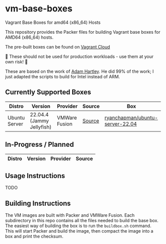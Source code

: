 # vm-base-boxes
Vagrant Base Boxes for amd64 (x86_64) Hosts

This repository provides the Packer files for building Vagrant base boxes for AMD64 (x86_64) hosts.

The pre-built boxes can be found on [Vagrant Cloud](https://app.vagrantup.com/ryanchapman)

🚨 These should not be used for production workloads - use them at your own risk! 🚨

These are based on the work of [Adam Hartley](https://github.com/BytesGuy/arm-base-boxes).  He did 99% of the work; I just adapted the scripts to build for Intel instead of ARM.

## Currently Supported Boxes

| Distro | Version | Provider | Source | Box |
| ------ | ------- | -------- | ------ | --- |
| Ubuntu Server | 22.04.4 (Jammy Jellyfish) | VMWare Fusion | [Source](ubuntu-server-22.04/) | [ryanchapman/ubuntu-server-22.04](https://app.vagrantup.com/ryanchapman/boxes/ubuntu-server-22.04) |

## In-Progress / Planned

| Distro | Version | Provider | Source |
| ------ | ------- | -------- | ------ |

## Usage Instructions

TODO

## Building Instructions

The VM images are built with Packer and VMWare Fusion. Each subdirectory in this repo contains all the files needed to build the base box. The easiest way of building the box is to run the `buildbox.sh` command. This will start Packer and build the image, then compact the image into a box and print the checksum.
